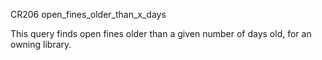 CR206
open_fines_older_than_x_days

This query finds open fines older than a given number of days old, for an owning library.
